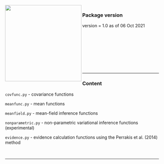 <img align="left" width="250" height="250" src="https://i.imgur.com/8jqfpoz.png"> 

### Package version
version = 1.0 as of 06 Oct 2021

<br/>
<br/>
<br/>
<br/>
<br/>
<br/>
<br/>

***
### Content

`covfunc.py` - covariance functions

`meanfunc.py` - mean functions

`meanfield.py` - mean-field inference functions

`nonparametric.py` - non-parametric variational inference functions (experimental)

`evidence.py`  - evidence calculation functions using the Perrakis et al. (2014) method

<br/>

***

